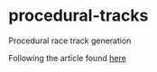 # procedural-tracks
Procedural race track generation

Following the article found [here](https://www.gamasutra.com/blogs/GustavoMaciel/20131229/207833/Generating_Procedural_Racetracks.php)
